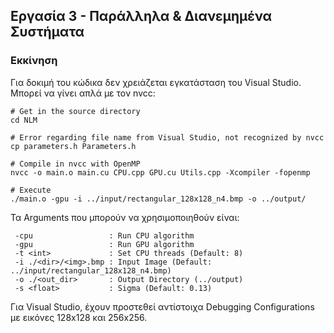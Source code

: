 ## Εργασία 3 - Παράλληλα & Διανεμημένα Συστήματα



### Εκκίνηση

Για δοκιμή του κώδικα δεν χρειάζεται εγκατάσταση του Visual Studio. Μπορεί να γίνει απλά με τον nvcc:

````
# Get in the source directory
cd NLM

# Error regarding file name from Visual Studio, not recognized by nvcc
cp parameters.h Parameters.h 

# Compile in nvcc with OpenMP
nvcc -o main.o main.cu CPU.cpp GPU.cu Utils.cpp -Xcompiler -fopenmp

# Execute
./main.o -gpu -i ../input/rectangular_128x128_n4.bmp -o ../output/
````


Τα Arguments που μπορούν να χρησιμοποιηθούν είναι:

````
 -cpu                 : Run CPU algorithm
 -gpu                 : Run GPU algorithm
 -t <int>             : Set CPU threads (Default: 8)
 -i ./<dir>/<img>.bmp : Input Image (Default: ../input/rectangular_128x128_n4.bmp)
 -o ./<out_dir>       : Output Directory (../output)
 -s <float>           : Sigma (Default: 0.13)
````
Για Visual Studio, έχουν προστεθεί αντίστοιχα Debugging Configurations με εικόνες 128x128 και 256x256.

